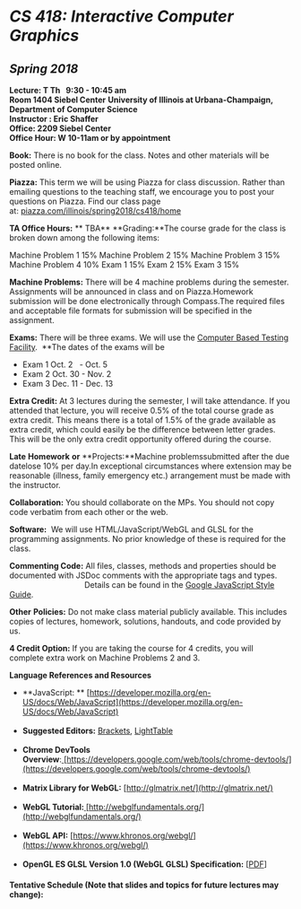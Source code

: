 
*CS 418: Interactive Computer Graphics*
=========================================

*Spring 2018*
-----------------

**Lecture: T Th   9:30 - 10:45 am  
Room 1404 Siebel  Center**
**University  of  Illinois  at  Urbana-Champaign,  
Department  of  Computer  Science  
Instructor  :  Eric  Shaffer  
Office: 2209 Siebel Center  
Office Hour: W 10-11am or by appointment**

**Book:** There is no book for the class. Notes and other materials will be posted online.

**Piazza:**  This  term  we  will  be  using  Piazza  for  class  discussion. Rather  than  emailing  questions  to  the  teaching  staff,  we  encourage  you  to  post  your  questions  on  Piazza.  Find  our  class  page  at: [piazza.com/illinois/spring2018/cs418/home](http://piazza.com/illinois/spring2018/cs418/home)  
  
**TA Office Hours:**
** TBA**
**Grading:**The course grade for the class is broken down among the following items:

Machine Problem 1 15%
Machine Problem 2 15%
Machine Problem 3 15%
Machine Problem 4 10%
Exam 1 15%
Exam 2 15%
Exam 3 15%

**Machine Problems:**
There will be 4 machine problems during the semester. Assignments will be announced in class and on Piazza.Homework submission will be done electronically through Compass.The required files and acceptable file formats for submission will be specified in the assignment.

**Exams:**
There will be three exams. We will use the [Computer Based Testing Facility](https://edu.cs.illinois.edu/cbtf/).  
**The dates of the exams will be
*   Exam 1 Oct. 2   - Oct. 5
*   Exam 2 Oct. 30 - Nov. 2
*   Exam 3 Dec. 11 - Dec. 13

**Extra Credit:** At 3 lectures during the semester, I will take attendance. If you attended that lecture, you will receive 0.5% of the total course grade as extra credit. This means there is a total of 1.5% of the grade available as extra credit, which could easily be the difference between letter grades. This will be the only extra credit opportunity offered during the course.


**Late**  **Homework**  **or**  **Projects:**Machine problemssubmitted  after  the  due  datelose 10% per day.In  exceptional  circumstances  where  extension  may  be  reasonable  (illness,  family  emergency  etc.)  arrangement  must  be  made  with  the  instructor.

**Collaboration:**  You  should  collaborate on the MPs. You should not copy code verbatim from each other or the web.

**Software:**   We will use HTML/JavaScript/WebGL and GLSL for the programming assignments. No prior knowledge of these is required for the class.

**Commenting Code:** All files, classes, methods and properties should be documented with JSDoc comments with the appropriate tags and types.  
                                  Details can be found in the [Google JavaScript Style Guide](https://google.github.io/styleguide/javascriptguide.xml?showone=Comments#Comments).

**Other**  **Policies:**  Do  not  make  class  material publicly available.  This  includes  copies  of  lectures,  homework,  solutions,  handouts,  and  code  provided  by  us.

**4 Credit Option:** If you are taking the course for 4 credits, you will complete extra work on Machine Problems 2 and 3.

**Language References and Resources**

*   **JavaScript: ** [https://developer.mozilla.org/en-US/docs/Web/JavaScript](https://developer.mozilla.org/en-US/docs/Web/JavaScript)  
     
*   **Suggested Editors:** [Brackets](http://brackets.io/), [LightTable](http://lighttable.com/)  
     
*   **Chrome DevTools Overview**:[ ](https://developer.chrome.com/devtools)[https://developers.google.com/web/tools/chrome-devtools/](https://developers.google.com/web/tools/chrome-devtools/)  
     
*   **Matrix Library for WebGL:** [http://glmatrix.net/](http://glmatrix.net/)  
     
*   **WebGL Tutorial:[ ](http://webglfundamentals.org/)**[http://webglfundamentals.org/](http://webglfundamentals.org/)  
     
*   **WebGL API:** [https://www.khronos.org/webgl/](https://www.khronos.org/webgl/)  
     
*   **OpenGL ES GLSL Version 1.0 (WebGL GLSL) Specification:** \[[PDF](https://https//www.khronos.org/files/opengles_shading_language.pdf)\] 

#### Tentative Schedule (Note that slides and topics for future lectures may change):

